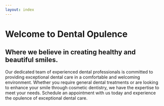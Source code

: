 ```yaml
---
layout: index
---
```

# Welcome to Dental Opulence

## Where we believe in creating healthy and beautiful smiles.

Our dedicated team of experienced dental professionals is committed to providing exceptional dental care in a comfortable and welcoming environment. Whether you require general dental treatments or are looking to enhance your smile through cosmetic dentistry, we have the expertise to meet your needs. Schedule an appointment with us today and experience the opulence of exceptional dental care.
